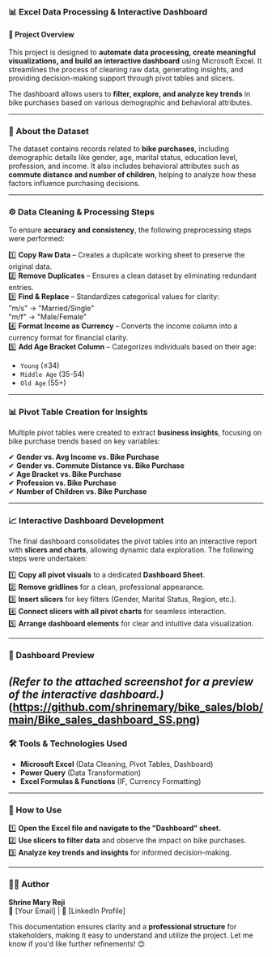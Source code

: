 ### **📊 Excel Data Processing & Interactive Dashboard**  

#### **📌 Project Overview**  
This project is designed to **automate data processing, create meaningful visualizations, and build an interactive dashboard** using Microsoft Excel. It streamlines the process of cleaning raw data, generating insights, and providing decision-making support through pivot tables and slicers.  

The dashboard allows users to **filter, explore, and analyze key trends** in bike purchases based on various demographic and behavioral attributes.  

---

### **📂 About the Dataset**  
The dataset contains records related to **bike purchases**, including demographic details like gender, age, marital status, education level, profession, and income. It also includes behavioral attributes such as **commute distance and number of children**, helping to analyze how these factors influence purchasing decisions.  

---

### **⚙️ Data Cleaning & Processing Steps**  
To ensure **accuracy and consistency**, the following preprocessing steps were performed:  

1️⃣ **Copy Raw Data** – Creates a duplicate working sheet to preserve the original data.  
2️⃣ **Remove Duplicates** – Ensures a clean dataset by eliminating redundant entries.  
3️⃣ **Find & Replace** – Standardizes categorical values for clarity:  
"m/s" → "Married/Single"   
"m/f" → "Male/Female"  
4️⃣ **Format Income as Currency** – Converts the income column into a currency format for financial clarity.  
5️⃣ **Add Age Bracket Column** – Categorizes individuals based on their age:  
   - `Young` (≤34)  
   - `Middle Age` (35-54)  
   - `Old Age` (55+)  

---

### **📊 Pivot Table Creation for Insights**  
Multiple pivot tables were created to extract **business insights**, focusing on bike purchase trends based on key variables:  

✔ **Gender vs. Avg Income vs. Bike Purchase**  
✔ **Gender vs. Commute Distance vs. Bike Purchase**  
✔ **Age Bracket vs. Bike Purchase**  
✔ **Profession vs. Bike Purchase**  
✔ **Number of Children vs. Bike Purchase**  

---

### **📈 Interactive Dashboard Development**  
The final dashboard consolidates the pivot tables into an interactive report with **slicers and charts**, allowing dynamic data exploration. The following steps were undertaken:  

1️⃣ **Copy all pivot visuals** to a dedicated **Dashboard Sheet**.  
2️⃣ **Remove gridlines** for a clean, professional appearance.  
3️⃣ **Insert slicers** for key filters (Gender, Marital Status, Region, etc.).  
4️⃣ **Connect slicers with all pivot charts** for seamless interaction.  
5️⃣ **Arrange dashboard elements** for clear and intuitive data visualization.  

---

### **📸 Dashboard Preview**  
*(Refer to the attached screenshot for a preview of the interactive dashboard.)*  
(https://github.com/shrinemary/bike_sales/blob/main/Bike_sales_dashboard_SS.png)
---

### **🛠️ Tools & Technologies Used**  
- **Microsoft Excel** (Data Cleaning, Pivot Tables, Dashboard)  
- **Power Query** (Data Transformation)  
- **Excel Formulas & Functions** (IF, Currency Formatting)  

---

### **📌 How to Use**  
1️⃣ **Open the Excel file and navigate to the "Dashboard" sheet.**  
2️⃣ **Use slicers to filter data** and observe the impact on bike purchases.  
3️⃣ **Analyze key trends and insights** for informed decision-making.  

---

### **👩‍💻 Author**  
**Shrine Mary Reji**  
📧 [Your Email] | 🔗 [LinkedIn Profile]  

This documentation ensures clarity and a **professional structure** for stakeholders, making it easy to understand and utilize the project. Let me know if you'd like further refinements! 😊
